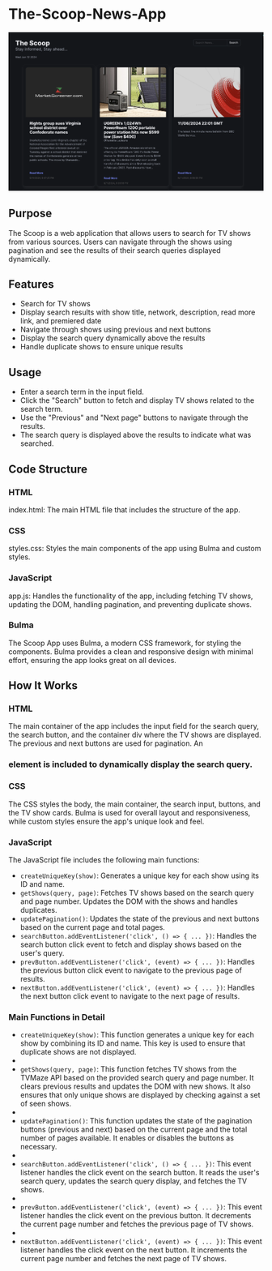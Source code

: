 # The-Scoop-News-App

![The-Scoop-News-App](https://github.com/shamikaredkar/The-Scoop-News-App/blob/main/Preview.png)

## Purpose
The Scoop is a web application that allows users to search for TV shows from various sources. Users can navigate through the shows using pagination and see the results of their search queries displayed dynamically.

## Features
- Search for TV shows
- Display search results with show title, network, description, read more link, and premiered date
- Navigate through shows using previous and next buttons
- Display the search query dynamically above the results
- Handle duplicate shows to ensure unique results

## Usage
- Enter a search term in the input field.
- Click the "Search" button to fetch and display TV shows related to the search term.
- Use the "Previous" and "Next page" buttons to navigate through the results.
- The search query is displayed above the results to indicate what was searched.
   
## Code Structure
### HTML
index.html: The main HTML file that includes the structure of the app.
### CSS
styles.css: Styles the main components of the app using Bulma and custom styles.
### JavaScript
app.js: Handles the functionality of the app, including fetching TV shows, updating the DOM, handling pagination, and preventing duplicate shows.
### Bulma
The Scoop App uses Bulma, a modern CSS framework, for styling the components. Bulma provides a clean and responsive design with minimal effort, ensuring the app looks great on all devices.

## How It Works
### HTML
The main container of the app includes the input field for the search query, the search button, and the container div where the TV shows are displayed. The previous and next buttons are used for pagination. An <h3> element is included to dynamically display the search query.

### CSS
The CSS styles the body, the main container, the search input, buttons, and the TV show cards. Bulma is used for overall layout and responsiveness, while custom styles ensure the app's unique look and feel.

### JavaScript
The JavaScript file includes the following main functions:

- `createUniqueKey(show)`: Generates a unique key for each show using its ID and name.
- `getShows(query, page)`: Fetches TV shows based on the search query and page number. Updates the DOM with the shows and handles duplicates.
- `updatePagination()`: Updates the state of the previous and next buttons based on the current page and total pages.
- `searchButton.addEventListener('click', () => { ... })`: Handles the search button click event to fetch and display shows based on the user's query.
- `prevButton.addEventListener('click', (event) => { ... })`: Handles the previous button click event to navigate to the previous page of results.
- `nextButton.addEventListener('click', (event) => { ... })`: Handles the next button click event to navigate to the next page of results.

### Main Functions in Detail
- `createUniqueKey(show)`: This function generates a unique key for each show by combining its ID and name. This key is used to ensure that duplicate shows are not displayed.
- 
- `getShows(query, page)`: This function fetches TV shows from the TVMaze API based on the provided search query and page number. It clears previous results and updates the DOM with new shows. It also ensures that only unique shows are displayed by checking against a set of seen shows.
- 
- `updatePagination()`: This function updates the state of the pagination buttons (previous and next) based on the current page and the total number of pages available. It enables or disables the buttons as necessary.
- 
- `searchButton.addEventListener('click', () => { ... })`: This event listener handles the click event on the search button. It reads the user's search query, updates the search query display, and fetches the TV shows.
- 
- `prevButton.addEventListener('click', (event) => { ... })`: This event listener handles the click event on the previous button. It decrements the current page number and fetches the previous page of TV shows.
- 
- `nextButton.addEventListener('click', (event) => { ... })`: This event listener handles the click event on the next button. It increments the current page number and fetches the next page of TV shows.
